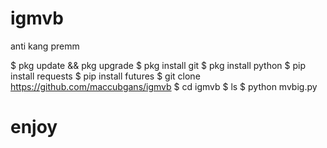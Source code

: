 # igmvb
anti kang premm

$ pkg update && pkg upgrade
$ pkg install git
$ pkg install python
$ pip install requests
$ pip install futures
$ git clone https://github.com/maccubgans/igmvb
$ cd igmvb
$ ls
$ python mvbig.py
# enjoy 
